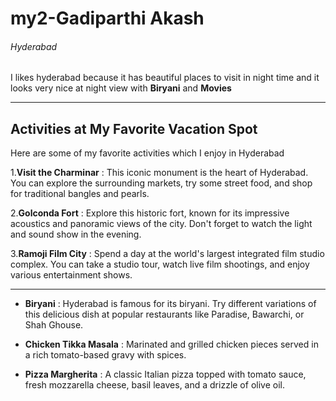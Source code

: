 # my2-Gadiparthi Akash
###### Hyderabad
I likes hyderabad because it has beautiful places to visit in night time and it looks very nice at night view with **Biryani** and **Movies**
 
 ---
## Activities at My Favorite Vacation Spot

Here are some of my favorite activities which I enjoy in Hyderabad

1.**Visit the Charminar** : This iconic monument is the heart of Hyderabad. You can explore the surrounding markets, try some street food, and shop for traditional bangles and pearls.

2.**Golconda Fort** : Explore this historic fort, known for its impressive acoustics and panoramic views of the city. Don't forget to watch the light and sound show in the evening.

3.**Ramoji Film City** : Spend a day at the world's largest integrated film studio complex. You can take a studio tour, watch live film shootings, and enjoy various entertainment shows.

---
- **Biryani** : Hyderabad is famous for its biryani. Try different variations of this delicious dish at popular restaurants like Paradise, Bawarchi, or Shah Ghouse.

- **Chicken Tikka Masala** : Marinated and grilled chicken pieces served in a rich tomato-based gravy with spices.

- **Pizza Margherita** : A classic Italian pizza topped with tomato sauce, fresh mozzarella cheese, basil leaves, and a drizzle of olive oil.
